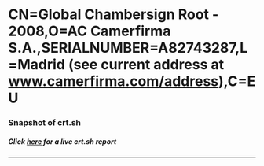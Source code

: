 # CN=Global Chambersign Root - 2008,O=AC Camerfirma S.A.,SERIALNUMBER=A82743287,L=Madrid (see current address at www.camerfirma.com/address),C=EU
### Snapshot of crt.sh
##### Click [here](https://crt.sh/?q=Serial_021EBD744BEBCD3E) for a live crt.sh report

---
